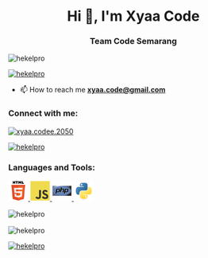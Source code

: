 
<h1 align="center">Hi 👋, I'm Xyaa Code</h1>
<h3 align="center">Team Code Semarang</h3>

<p align="left"> <img src="https://komarev.com/ghpvc/?username=hekelpro&label=Profile%20views&color=0e75b6&style=flat" alt="hekelpro" /> </p>

<p align="left"> <a href="https://github.com/ryo-ma/github-profile-trophy"><img src="https://github-profile-trophy.vercel.app/?username=hekelpro" alt="hekelpro" /></a> </p>

- 📫 How to reach me **xyaa.code@gmail.com**

<h3 align="left">Connect with me:</h3>
<p align="left">
<a href="https://fb.com/xyaa.codee.2050" target="blank"><img align="center" src="https://img.shields.io/badge/WhatsApp-25D366?style=for-the-badge&logo=whatsapp&logoColor=white" alt="xyaa.codee.2050" </a>
<p align="left"> <a href="https://github.com/ryo-ma/github-profile-trophy"><img src="https://img.shields.io/badge/WhatsApp-25D366?style=for-the-badge&logo=whatsapp&logoColor=white" alt="hekelpro" /></a> </p>
</p>

<h3 align="left">Languages and Tools:</h3>
<p align="left"> <a href="https://www.w3.org/html/" target="_blank" rel="noreferrer"> <img src="https://raw.githubusercontent.com/devicons/devicon/master/icons/html5/html5-original-wordmark.svg" alt="html5" width="40" height="40"/> </a> <a href="https://developer.mozilla.org/en-US/docs/Web/JavaScript" target="_blank" rel="noreferrer"> <img src="https://raw.githubusercontent.com/devicons/devicon/master/icons/javascript/javascript-original.svg" alt="javascript" width="40" height="40"/> </a> <a href="https://www.php.net" target="_blank" rel="noreferrer"> <img src="https://raw.githubusercontent.com/devicons/devicon/master/icons/php/php-original.svg" alt="php" width="40" height="40"/> </a> <a href="https://www.python.org" target="_blank" rel="noreferrer"> <img src="https://raw.githubusercontent.com/devicons/devicon/master/icons/python/python-original.svg" alt="python" width="40" height="40"/> </a> </p>

<p><img align="center" src="https://github-readme-stats.vercel.app/api/top-langs?username=hekelpro&show_icons=true&locale=en&layout=compact" alt="hekelpro" /></p>

<p><img align="center" src="https://github-readme-streak-stats.herokuapp.com/?user=hekelpro&" alt="hekelpro" /></p>


<p align="left"> <a href="https://github.com/ryo-ma/github-profile-trophy"><img src="https://img.shields.io/badge/WhatsApp-25D366?style=for-the-badge&logo=whatsapp&logoColor=white" alt="hekelpro" /></a> </p>



